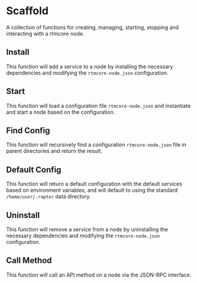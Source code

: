 # Scaffold
A collection of functions for creating, managing, starting, stopping and interacting with a rtmcore node.

## Install
This function will add a service to a node by installing the necessary dependencies and modifying the `rtmcore-node.json` configuration.

## Start
This function will load a configuration file `rtmcore-node.json` and instantiate and start a node based on the configuration.

## Find Config
This function will recursively find a configuration `rtmcore-node.json` file in parent directories and return the result.

## Default Config
This function will return a default configuration with the default services based on environment variables, and will default to using the standard `/home/user/.raptor` data directory.

## Uninstall
This function will remove a service from a node by uninstalling the necessary dependencies and modifying the `rtmcore-node.json` configuration.

## Call Method
This function will call an API method on a node via the JSON-RPC interface.
